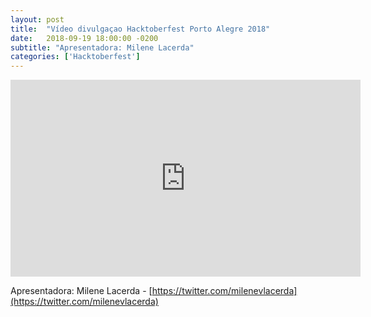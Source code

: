 ```yaml
---
layout: post
title:  "Vídeo divulgaçao Hacktoberfest Porto Alegre 2018"
date:   2018-09-19 18:00:00 -0200
subtitle: "Apresentadora: Milene Lacerda"
categories: ['Hacktoberfest']
---
```


<div class="video-full-width">
  <iframe src="https://www.facebook.com/plugins/video.php?href=https%3A%2F%2Fwww.facebook.com%2Filegra.br%2Fvideos%2F608468722884614%2F&show_text=0&width=560" width="560" height="315" style="border:none;overflow:hidden" scrolling="no" frameborder="0" allowTransparency="true" allowFullScreen="true"></iframe>
</div>

Apresentadora: Milene Lacerda - [https://twitter.com/milenevlacerda](https://twitter.com/milenevlacerda)
